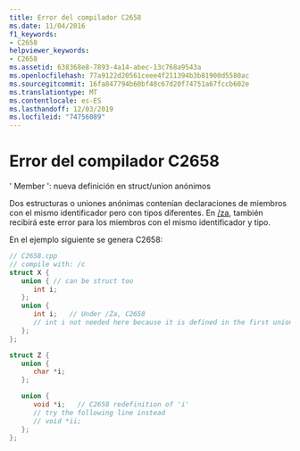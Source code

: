 ```yaml
---
title: Error del compilador C2658
ms.date: 11/04/2016
f1_keywords:
- C2658
helpviewer_keywords:
- C2658
ms.assetid: 638368e8-7893-4a14-abec-13c768a9543a
ms.openlocfilehash: 77a9122d20561ceee4f211394b3b81900d5580ac
ms.sourcegitcommit: 16fa847794b60bf40c67d20f74751a67fccb602e
ms.translationtype: MT
ms.contentlocale: es-ES
ms.lasthandoff: 12/03/2019
ms.locfileid: "74756089"
---
```

# <a name="compiler-error-c2658"></a>Error del compilador C2658

' Member ': nueva definición en struct/union anónimos

Dos estructuras o uniones anónimas contenían declaraciones de miembros con el mismo identificador pero con tipos diferentes. En [/za](../../build/reference/za-ze-disable-language-extensions.md), también recibirá este error para los miembros con el mismo identificador y tipo.

En el ejemplo siguiente se genera C2658:

```cpp
// C2658.cpp
// compile with: /c
struct X {
   union { // can be struct too
      int i;
   };
   union {
      int i;   // Under /Za, C2658
      // int i not needed here because it is defined in the first union
   };
};

struct Z {
   union {
      char *i;
   };

   union {
      void *i;   // C2658 redefinition of 'i'
      // try the following line instead
      // void *ii;
   };
};
```
